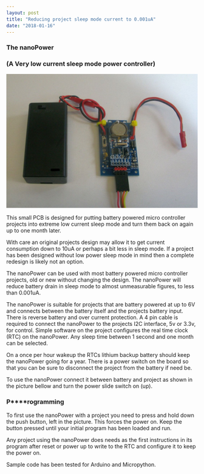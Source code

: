 ```yaml
---
layout: post
title: "Reducing project sleep mode current to 0.001uA"
date: "2018-01-16"
---
```


### **The nanoPower**

### **(A Very low current sleep mode power controller)**

 

![nanoPower](/images/nanoPower_thumb.jpg "nanoPower")


This small PCB is designed for putting battery powered micro controller projects into extreme low current sleep mode and turn them back on again up to one month later.

With care an original projects design may allow it to get current consumption down to 10uA or perhaps a bit less in sleep mode. If a project has been designed without low power sleep mode in mind then a complete redesign is likely not an option.

The nanoPower can be used with most battery powered micro controller projects, old or new without changing the design. The nanoPower will reduce battery drain in sleep mode to almost unmeasurable figures, to less than 0.001uA.

The nanoPower is suitable for projects that are battery powered at up to 6V and connects between the battery itself and the projects battery input. There is reverse battery and over current protection. A 4 pin cable is required to connect the nanoPower to the projects I2C interface, 5v or 3.3v, for control. Simple software on the project configures the real time clock (RTC) on the nanoPower. Any sleep time between 1 second and one month can be selected.

On a once per hour wakeup the RTCs lithium backup battery should keep the nanoPower going for a year. There is a power switch on the board so that you can be sure to disconnect the project from the battery if need be.

To use the nanoPower connect it between battery and project as shown in the picture bellow and turn the power slide switch on (up).

### **P****rogramming**

To first use the nanoPower with a project you need to press and hold down the push button, left in the picture. This forces the power on. Keep the button pressed until your initial program has been loaded and run.

Any project using the nanoPower does needs as the first instructions in its program after reset or power up to write to the RTC and configure it to keep the power on.

Sample code has been tested for Arduino and Micropython.
